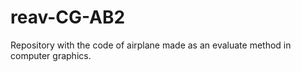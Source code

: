 # reav-CG-AB2
Repository with the code of airplane made as an evaluate method in computer graphics.
